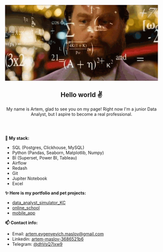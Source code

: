 <div align="center">
  
<img src="https://github.com/artem-maslov/artem-maslov/blob/main/resources/4yd.gif?raw=true" width="700" height="250"/>

  
## Hello world ✌

My name is Artem, glad to see you on my page! Right now I'm a junior Data Analyst, but I aspire to become a real professional.  
  
</div>
<br>
<br>

**🦾 My stack:**
* SQL (Postgres, Clickhouse, MySQL)
* Python (Pandas, Seaborn, Matplotlib, Numpy)
* BI (Superset, Power BI, Tableau)
* Airflow
* Redash
* Git
* Jupiter Notebook
* Excel
 

**✨ Here is my portfolio and pet projects:**
* [data_analyst_simulator_KC](https://github.com/artem-maslov/data_analyst_simulator_KC)
* [online_school](https://github.com/artem-maslov/online_school)
* [mobile_app](https://github.com/artem-maslov/mobile_app)


**📫 Contact info:**
* Email: artem.evgenyevich.maslov@gmail.com
* Linkedin: [artem-maslov-3686521b6](https://www.linkedin.com/in/artem-maslov-3686521b6/)
* Telegram: [@dhVsQ7lxw9](https://t.me/dhVsQ7lxw9)





<!--
**artem-maslov/artem-maslov** is a ✨ _special_ ✨ repository because its `README.md` (this file) appears on your GitHub profile.

Here are some ideas to get you started:

- 🔭 I’m currently working on ...
- 🌱 I’m currently learning ...
- 👯 I’m looking to collaborate on ...
- 🤔 I’m looking for help with ...
- 💬 Ask me about ...
- 📫 How to reach me: ...
- 😄 Pronouns: ...
- ⚡ Fun fact: ...
-->

